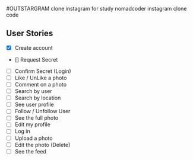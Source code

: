 #OUTSTARGRAM
clone instagram for study nomadcoder instagram clone code

## User Stories

- [x] Create account
- [] Request Secret
- [ ] Confirm Secret (Login)
- [ ] Like / UnLike a photo
- [ ] Comment on a photo
- [ ] Search by user
- [ ] Search by location
- [ ] See user profile
- [ ] Follow / Unfollow User
- [ ] See the full photo
- [ ] Edit my profile
- [ ] Log in
- [ ] Upload a photo
- [ ] Edit the photo (Delete)
- [ ] See the feed
